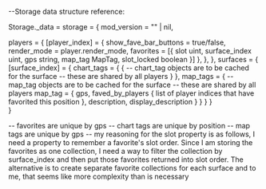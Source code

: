 --Storage data structure reference:

Storage._data = storage = {
  mod_version = "" | nil,
    
  players = {
    [player_index] = {
      show_fave_bar_buttons = true/false,
      render_mode = player.render_mode,
      favorites = [{
          slot uint,
          surface_index uint,
          gps string,
          map_tag MapTag,
          slot_locked boolean
        }]
      },
    },
  },
  surfaces = {
    [surface_index] = {
      chart_tags = {
        {
          -- chart_tag objects are to be cached for the surface
          -- these are shared by all players
        }
      },
      map_tags = {
        -- map_tag objects are to be cached for the surface
          -- these are shared by all players
          map_tag = {
            gps,
            faved_by_players {
              list of player indices that have favorited this position
            },
            description,
            display_description
          }
      }
    }
  }    
}



-- favorites are unique by gps
-- chart tags are unique by position
-- map tags are unique by gps
-- my reasoning for the slot property is as follows, I need a property to remember a favorite's slot order. Since I am storing the favorites as one collection, I need a way to filter the collection by surface_index and then put those favorites returned into slot order. The alternative is to create separate favorite collections for each surface and to me, that seems like more complexity than is necessary